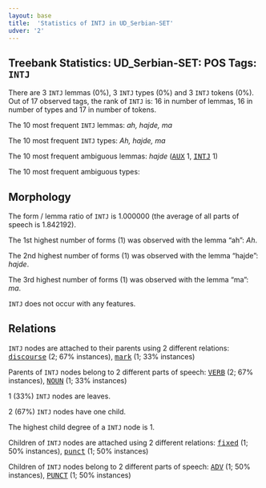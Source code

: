 ```yaml
---
layout: base
title:  'Statistics of INTJ in UD_Serbian-SET'
udver: '2'
---
```


## Treebank Statistics: UD_Serbian-SET: POS Tags: `INTJ`

There are 3 `INTJ` lemmas (0%), 3 `INTJ` types (0%) and 3 `INTJ` tokens (0%).
Out of 17 observed tags, the rank of `INTJ` is: 16 in number of lemmas, 16 in number of types and 17 in number of tokens.

The 10 most frequent `INTJ` lemmas: <em>ah, hajde, ma</em>

The 10 most frequent `INTJ` types:  <em>Ah, hajde, ma</em>

The 10 most frequent ambiguous lemmas: <em>hajde</em> (<tt><a href="sr_set-pos-AUX.html">AUX</a></tt> 1, <tt><a href="sr_set-pos-INTJ.html">INTJ</a></tt> 1)

The 10 most frequent ambiguous types:  



## Morphology

The form / lemma ratio of `INTJ` is 1.000000 (the average of all parts of speech is 1.842192).

The 1st highest number of forms (1) was observed with the lemma “ah”: <em>Ah</em>.

The 2nd highest number of forms (1) was observed with the lemma “hajde”: <em>hajde</em>.

The 3rd highest number of forms (1) was observed with the lemma “ma”: <em>ma</em>.

`INTJ` does not occur with any features.


## Relations

`INTJ` nodes are attached to their parents using 2 different relations: <tt><a href="sr_set-dep-discourse.html">discourse</a></tt> (2; 67% instances), <tt><a href="sr_set-dep-mark.html">mark</a></tt> (1; 33% instances)

Parents of `INTJ` nodes belong to 2 different parts of speech: <tt><a href="sr_set-pos-VERB.html">VERB</a></tt> (2; 67% instances), <tt><a href="sr_set-pos-NOUN.html">NOUN</a></tt> (1; 33% instances)

1 (33%) `INTJ` nodes are leaves.

2 (67%) `INTJ` nodes have one child.

The highest child degree of a `INTJ` node is 1.

Children of `INTJ` nodes are attached using 2 different relations: <tt><a href="sr_set-dep-fixed.html">fixed</a></tt> (1; 50% instances), <tt><a href="sr_set-dep-punct.html">punct</a></tt> (1; 50% instances)

Children of `INTJ` nodes belong to 2 different parts of speech: <tt><a href="sr_set-pos-ADV.html">ADV</a></tt> (1; 50% instances), <tt><a href="sr_set-pos-PUNCT.html">PUNCT</a></tt> (1; 50% instances)


